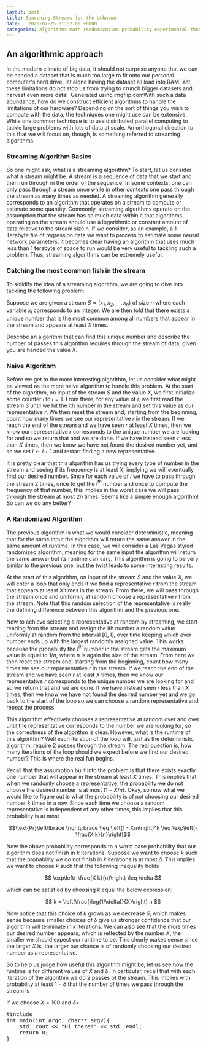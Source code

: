 ```yaml
---
layout: post
title: Searching Streams for the Unknown
date:   2020-07-25 01:52:00 +0000
categories: algorithms math randomization probability experimental theory
---
```


## An algorithmic approach

In the modern climate of big data, it should not surprise anyone that we can be handed a dataset that is much too large to fit onto our personal computer's hard drive, let alone having the dataset all load into RAM. Yet, these limitations do not stop us from trying to crunch bigger datasets and harvest even more data! 
Generated using imgflip.comWith such a data abundance, how do we construct efficient algorithms to handle the limitations of our hardware? Depending on the sort of things you wish to compute with the data, the techniques one might use can be extensive. While one common technique is to use distributed parallel computing to tackle large problems with lots of data at scale. An orthogonal direction to this that we will focus on, though, is something referred to streaming algorithms. 

### Streaming Algorithm Basics
So one might ask, what is a streaming algorithm? To start, let us consider what a stream might be. A stream is a sequence of data that we start and then run through in the order of the sequence. In some contexts, one can only pass through a stream once while in other contexts one pass through the stream as many times as needed. A streaming algorithm generally corresponds to an algorithm that operates on a stream to compute or estimate some quantity. Commonly, streaming algorithms operate on the assumption that the stream has so much data within it that algorithms operating on the stream should use a logarithmic or constant amount of data relative to the stream size n. If we consider, as an example, a 1 Terabyte file of regression data we want to process to estimate some neural network parameters, it becomes clear having an algorithm that uses much less than 1 terabyte of space to run would be very useful to tackling such a problem. Thus, streaming algorithms can be extremely useful.


### Catching the most common fish in the stream

To solidify the idea of a streaming algorithm, we are going to dive into tackling the following problem:

Suppose we are given a stream $S = (x_1, x_2, \cdots, x_n)$ of size $n$ where each variable $x_i$ corresponds to an integer. We are then told that there exists a unique number that is the most common among all numbers that appear in the stream and appears at least $X$ times.

Describe an algorithm that can find this unique number and describe the number of passes this algorithm requires through the stream of data, given you are handed the value $X$.

### Naive Algorithm
Before we get to the more interesting algorithm, let us consider what might be viewed as the more naive algorithm to handle this problem. At the start of the algorithm, on input of the stream $S$ and the value $X$, we first initialize some counter $i$ to $i = 1$. From there, for any value of $i$, we first read the stream $S$ until we hit the ith number in the stream and set this value as our representative $r$. We then reset the stream and, starting from the beginning, count how many times we see our representative $r$ in the stream. If we reach the end of the stream and we have seen $r$ at least $X$ times, then we know our representative $r$ corresponds to the unique number we are looking for and so we return that and we are done. If we have instead seen $r$ less than $X$ times, then we know we have not found the desired number yet, and so we set $i \leftarrow i + 1$ and restart finding a new representative.

It is pretty clear that this algorithm has us trying every type of number in the stream and seeing if its frequency is at least $X$, implying we will eventually find our desired number. Since for each value of $i$ we have to pass through the stream $2$ times, once to get the $i^{th}$ number and once to compute the frequency of that number, this implies in the worst case we will pass through the stream at most $2n$ times. Seems like a simple enough algorithm! So can we do any better?

### A Randomized Algorithm
The previous algorithm is what we would consider deterministic, meaning that for the same input the algorithm will return the same answer in the same amount of runtime. In this case, we will consider a Las Vegas styled randomized algorithm, meaning for the same input the algorithm will return the same answer but its runtime can vary. This algorithm is going to be very similar to the previous one, but the twist leads to some interesting results.

At the start of this algorithm, on input of the stream $S$ and the value $X$, we will enter a loop that only ends if we find a representative $r$ from the stream that appears at least $X$ times in the stream. From there, we will pass through the stream once and uniformly at random choose a representative $r$ from the stream. Note that this random selection of the representative is really the defining difference between this algorithm and the previous one.

Now to achieve selecting a representative at random by streaming, we start reading from the stream and assign the ith number a random value uniformly at random from the interval $[0,1]$, over time keeping which ever number ends up with the largest randomly assigned value. This works because the probability the $i^{th}$ number in the stream gets the maximum value is equal to $1/n$, where $n$ is again the size of the stream. From here we then reset the stream and, starting from the beginning, count how many times we see our representative $r$ in the stream. If we reach the end of the stream and we have seen $r$ at least $X$ times, then we know our representative $r$ corresponds to the unique number we are looking for and so we return that and we are done. If we have instead seen $r$ less than $X$ times, then we know we have not found the desired number yet and we go back to the start of the loop so we can choose a random representative and repeat the process.

This algorithm effectively chooses a representative at random over and over until the representative corresponds to the number we are looking for, so the correctness of the algorithm is clear. However, what is the runtime of this algorithm? Well each iteration of the loop will, just as the deterministic algorithm, require $2$ passes through the stream. The real question is, how many iterations of the loop should we expect before we find our desired number? This is where the real fun begins.

Recall that the assumption built into the problem is that there exists exactly one number that will appear in the stream at least $X$ times. This implies that when we randomly choose a representative, the probability we do not choose the desired number is at most $(1-X/n)$. Okay, so now what we would like to figure out is what the probability is of not choosing our desired number $k$ times in a row. Since each time we choose a random representative is independent of any other times, this implies that this probability is at most

$$\text{Pr}\left\lbrace \right\rbrace \leq \left(1 - X/n\right)^k \leq \exp\left(-\frac{X k}{n}\right)$$

Now the above probability corresponds to a worst case probability that our algorithm does not finish in $k$ iterations. Suppose we want to choose $k$ such that the probability we do not finish in $k$ iterations is at most $\delta$. This implies we want to choose $k$ such that the following inequality holds

$$ \exp\left(-\frac{X k}{n}\right) \leq \delta $$

which can be satisfied by choosing $k$ equal the below expression:

$$ k = \left(\frac{\log(1/\delta)}{X}\right) n $$


Now notice that this choice of $k$ grows as we decrease $\delta$, which makes sense because smaller choices of $\delta$ give us stronger confidence that our algorithm will terminate in $k$ iterations. We can also see that the more times our desired number appears, which is reflected by the number $X$, the smaller we should expect our runtime to be. This clearly makes sense since the larger $X$ is, the larger our chance is of randomly choosing our desired number as a representative. 

So to help us judge how useful this algorithm might be, let us see how the runtime is for different values of $X$ and $\delta$. In particular, recall that with each iteration of the algorithm we do $2$ passes of the stream. This implies with probability at least $1-\delta$ that the number of times we pass through the stream is


If we choose $X = 100$ and $\delta =$

<pre>
#include <iostream>
int main(int argc, char** argv){
	std::cout << "Hi there!" << std::endl;
	return 0;
}
</pre>